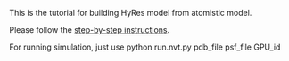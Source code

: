 This is the tutorial for building HyRes model from atomistic model.

Please follow the [step-by-step instructions](https://brass-haircut-0a3.notion.site/atomistic-to-HyRes-2-8f48d7cbd84b4a7891bf76e3a8db9cc8?pvs=4).

For running simulation, just use python run.nvt.py pdb_file psf_file GPU_id
